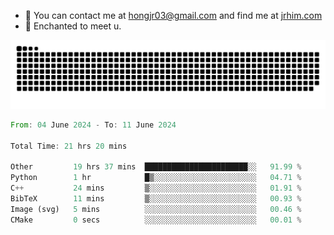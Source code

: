 - 📧 You can contact me at hongjr03@gmail.com and find me at [jrhim.com](https://jrhim.com/)
- 💜 Enchanted to meet u.

![snake_animation](https://raw.githubusercontent.com/hongjr03/hongjr03/output/github-contribution-grid-snake.svg)

<!--START_SECTION:waka-->

```rust
From: 04 June 2024 - To: 11 June 2024

Total Time: 21 hrs 20 mins

Other         19 hrs 37 mins  ███████████████████████░░   91.99 %
Python        1 hr            █▒░░░░░░░░░░░░░░░░░░░░░░░   04.71 %
C++           24 mins         ▒░░░░░░░░░░░░░░░░░░░░░░░░   01.91 %
BibTeX        11 mins         ▒░░░░░░░░░░░░░░░░░░░░░░░░   00.93 %
Image (svg)   5 mins          ░░░░░░░░░░░░░░░░░░░░░░░░░   00.46 %
CMake         0 secs          ░░░░░░░░░░░░░░░░░░░░░░░░░   00.01 %
```

<!--END_SECTION:waka-->
